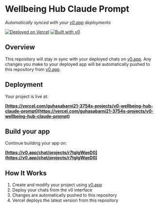 # Wellbeing Hub Claude Prompt

*Automatically synced with your [v0.app](https://v0.app) deployments*

[![Deployed on Vercel](https://img.shields.io/badge/Deployed%20on-Vercel-black?style=for-the-badge&logo=vercel)](https://vercel.com/guhasabarni21-3754s-projects/v0-wellbeing-hub-claude-prompt)
[![Built with v0](https://img.shields.io/badge/Built%20with-v0.app-black?style=for-the-badge)](https://v0.app/chat/projects/r7tglgWqeD0)

## Overview

This repository will stay in sync with your deployed chats on [v0.app](https://v0.app).
Any changes you make to your deployed app will be automatically pushed to this repository from [v0.app](https://v0.app).

## Deployment

Your project is live at:

**[https://vercel.com/guhasabarni21-3754s-projects/v0-wellbeing-hub-claude-prompt](https://vercel.com/guhasabarni21-3754s-projects/v0-wellbeing-hub-claude-prompt)**

## Build your app

Continue building your app on:

**[https://v0.app/chat/projects/r7tglgWqeD0](https://v0.app/chat/projects/r7tglgWqeD0)**

## How It Works

1. Create and modify your project using [v0.app](https://v0.app)
2. Deploy your chats from the v0 interface
3. Changes are automatically pushed to this repository
4. Vercel deploys the latest version from this repository
